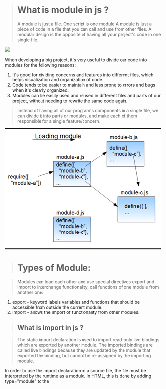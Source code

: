 > # What is module in js ?
 >A module is just a file. One script is one module
  >A module is just a piece of code in a file that you can call and use from other files. A modular design is the opposite of having all your project's code in one single file.

  ![](https://www.pvsm.ru/images/2020/06/14/Module-Federation-v-Webpack-5-plagin-dlya-obmena-modulyami-mejdu-Javascript-prilojeniyami-opisanie-i-primer.png)

When developing a big project, it's very useful to divide our code into modules for the following reasons:

1. It's good for dividing concerns and features into different files, which helps visualization and organization of code.
2. Code tends to be easier to maintain and less prone to errors and bugs when it's clearly organized.
3. Modules can be easily used and reused in different files and parts of our project, without needing to rewrite the same code again.

>Instead of having all of our program's components in a single file, we can divide it into parts or modules, and make each of them responsible for a single feature/concern.

![](https://github.com/Muhammadi02062720/Presentation-week-4-last-/raw/master/Screenshot_6.png)

># Types of Module: 

 >Modules can load each other and use special directives export and import to interchange functionality, call functions of one module from another one:

1. export - keyword labels variables and functions that should be accessible from outside the current module.
2. import - allows the import of functionality from other modules.


>## What is import in js ?

 >The static import declaration is used to import read-only live bindings which are exported by another module. The imported bindings are called live bindings because they are updated by the module that exported the binding, but cannot be re-assigned by the importing module.

In order to use the import declaration in a source file, the file must be interpreted by the runtime as a module. In HTML, this is done by adding type="module" to the <script> tag. Modules are automatically interpreted in strict mode.

![](https://i.stack.imgur.com/uCCXS.png)

>## What is export in js ?

 >What is export?
The export statement is used when creating JavaScript modules to export functions, objects, or primitive values from the module so they can be used by other programs with the import statement.

So basically it is used in a JavaScript files to make objects visible to other files (modules).

![](https://www.freecodecamp.org/news/content/images/2021/02/ship-analogy.png)